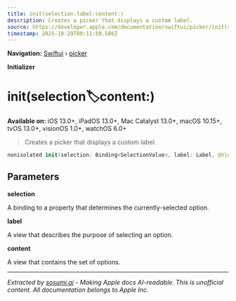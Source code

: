 ```yaml
---
title: init(selection:label:content:)
description: Creates a picker that displays a custom label.
source: https://developer.apple.com/documentation/swiftui/picker/init(selection:label:content:)
timestamp: 2025-10-29T00:11:50.586Z
---
```


**Navigation:** [Swiftui](/documentation/swiftui) › [picker](/documentation/swiftui/picker)

**Initializer**

# init(selection:label:content:)

**Available on:** iOS 13.0+, iPadOS 13.0+, Mac Catalyst 13.0+, macOS 10.15+, tvOS 13.0+, visionOS 1.0+, watchOS 6.0+

> Creates a picker that displays a custom label.

```swift
nonisolated init(selection: Binding<SelectionValue>, label: Label, @ViewBuilder content: () -> Content)
```

## Parameters

**selection**

A binding to a property that determines the currently-selected option.



**label**

A view that describes the purpose of selecting an option.



**content**

A view that contains the set of options.

---

*Extracted by [sosumi.ai](https://sosumi.ai) - Making Apple docs AI-readable.*
*This is unofficial content. All documentation belongs to Apple Inc.*
